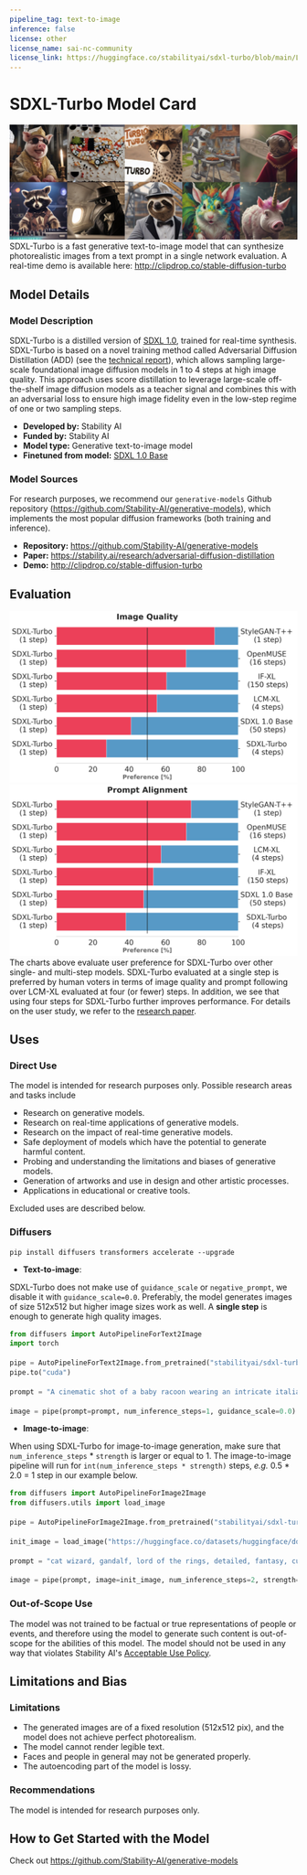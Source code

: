 ```yaml
---
pipeline_tag: text-to-image
inference: false
license: other
license_name: sai-nc-community
license_link: https://huggingface.co/stabilityai/sdxl-turbo/blob/main/LICENSE.TXT  
---
```


# SDXL-Turbo Model Card

<!-- Provide a quick summary of what the model is/does. -->
![row01](output_tile.jpg)
SDXL-Turbo is a fast generative text-to-image model that can synthesize photorealistic images from a text prompt in a single network evaluation.
A real-time demo is available here: http://clipdrop.co/stable-diffusion-turbo

## Model Details

### Model Description
SDXL-Turbo is a distilled version of [SDXL 1.0](https://huggingface.co/stabilityai/stable-diffusion-xl-base-1.0), trained for real-time synthesis. 
SDXL-Turbo is based on a novel training method called Adversarial Diffusion Distillation (ADD) (see the [technical report](https://stability.ai/research/adversarial-diffusion-distillation)), which allows sampling large-scale foundational 
image diffusion models in 1 to 4 steps at high image quality. 
This approach uses score distillation to leverage large-scale off-the-shelf image diffusion models as a teacher signal and combines this with an
adversarial loss to ensure high image fidelity even in the low-step regime of one or two sampling steps. 

- **Developed by:** Stability AI
- **Funded by:** Stability AI
- **Model type:** Generative text-to-image model
- **Finetuned from model:** [SDXL 1.0 Base](https://huggingface.co/stabilityai/stable-diffusion-xl-base-1.0)

### Model Sources

For research purposes, we recommend our `generative-models` Github repository (https://github.com/Stability-AI/generative-models), 
which implements the most popular diffusion frameworks (both training and inference).

- **Repository:** https://github.com/Stability-AI/generative-models
- **Paper:** https://stability.ai/research/adversarial-diffusion-distillation
- **Demo:** http://clipdrop.co/stable-diffusion-turbo


## Evaluation
![comparison1](image_quality_one_step.png)
![comparison2](prompt_alignment_one_step.png)
The charts above evaluate user preference for SDXL-Turbo over other single- and multi-step models.
SDXL-Turbo evaluated at a single step is preferred by human voters in terms of image quality and prompt following over LCM-XL evaluated at four (or fewer) steps.
In addition, we see that using four steps for SDXL-Turbo further improves performance.
For details on the user study, we refer to the [research paper](https://stability.ai/research/adversarial-diffusion-distillation).


## Uses

### Direct Use

The model is intended for research purposes only. Possible research areas and tasks include

- Research on generative models.
- Research on real-time applications of generative models.
- Research on the impact of real-time generative models.
- Safe deployment of models which have the potential to generate harmful content.
- Probing and understanding the limitations and biases of generative models.
- Generation of artworks and use in design and other artistic processes.
- Applications in educational or creative tools.

Excluded uses are described below.

### Diffusers

```
pip install diffusers transformers accelerate --upgrade
```

- **Text-to-image**:

SDXL-Turbo does not make use of `guidance_scale` or `negative_prompt`, we disable it with `guidance_scale=0.0`.
Preferably, the model generates images of size 512x512 but higher image sizes work as well.
A **single step** is enough to generate high quality images.

```py
from diffusers import AutoPipelineForText2Image
import torch

pipe = AutoPipelineForText2Image.from_pretrained("stabilityai/sdxl-turbo", torch_dtype=torch.float16, variant="fp16")
pipe.to("cuda")

prompt = "A cinematic shot of a baby racoon wearing an intricate italian priest robe."

image = pipe(prompt=prompt, num_inference_steps=1, guidance_scale=0.0).images[0]
```

- **Image-to-image**:

When using SDXL-Turbo for image-to-image generation, make sure that `num_inference_steps` * `strength` is larger or equal 
to 1. The image-to-image pipeline will run for `int(num_inference_steps * strength)` steps, *e.g.* 0.5 * 2.0 = 1 step in our example 
below.

```py
from diffusers import AutoPipelineForImage2Image
from diffusers.utils import load_image

pipe = AutoPipelineForImage2Image.from_pretrained("stabilityai/sdxl-turbo", torch_dtype=torch.float16, variant="fp16")

init_image = load_image("https://huggingface.co/datasets/huggingface/documentation-images/resolve/main/diffusers/cat.png").resize((512, 512))

prompt = "cat wizard, gandalf, lord of the rings, detailed, fantasy, cute, adorable, Pixar, Disney, 8k"

image = pipe(prompt, image=init_image, num_inference_steps=2, strength=0.5, guidance_scale=0.0).images[0]
```

### Out-of-Scope Use

The model was not trained to be factual or true representations of people or events, 
and therefore using the model to generate such content is out-of-scope for the abilities of this model.
The model should not be used in any way that violates Stability AI's [Acceptable Use Policy](https://stability.ai/use-policy).

## Limitations and Bias

### Limitations
- The generated images are of a fixed resolution (512x512 pix), and the model does not achieve perfect photorealism.
- The model cannot render legible text.
- Faces and people in general may not be generated properly.
- The autoencoding part of the model is lossy.


### Recommendations

The model is intended for research purposes only.

## How to Get Started with the Model

Check out https://github.com/Stability-AI/generative-models